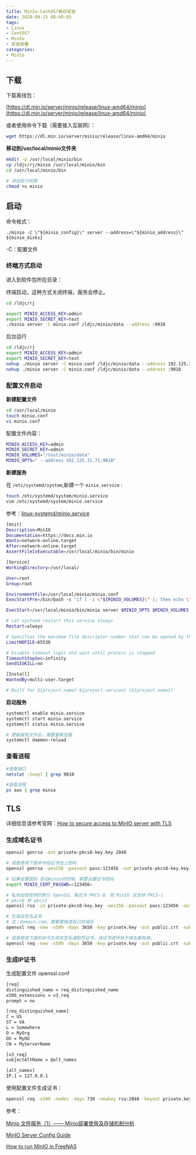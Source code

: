 ```yaml
---
title: MinIo-CentOS7离线安装
date: 2020-08-15 08:49:05
tags:
- Linux
- CentOS7
- MinIo
- 安装部署
categories:
- MinIo
---
```


## 下载

下载离线包：

[https://dl.min.io/server/minio/release/linux-amd64/minio](https://dl.min.io/server/minio/release/linux-amd64/minio)

或者使用命令下载（需要接入互联网）：

```sh
wget https://dl.min.io/server/minio/release/linux-amd64/minio
```

**移动到/usr/local/minio文件夹**

```sh
mkdir -p /usr/local/minio/bin
cp /ldjc/rj/minio /usr/local/minio/bin
cd /usr/local/minio/bin

# 添加执行权限
chmod +x minio
```

## 启动

命令格式：

`./minio -C \"${minio_config}\" server --address=\"${minio_address}\" ${minio_disks}`

-C：配置文件

### 终端方式启动

进入到软件包所在目录：

终端启动，这种方式关闭终端，服务会停止。

```sh
cd /ldjc/rj

export MINIO_ACCESS_KEY=admin
export MINIO_SECRET_KEY=test
./minio server -C minio.conf /ldjc/minio/data --address :9010
```

后台运行

```sh
cd /ldjc/rj
export MINIO_ACCESS_KEY=admin
export MINIO_SECRET_KEY=test
nohup ./minio server -C minio.conf /ldjc/minio/data --address 192.125.30.71:9010
nohup ./minio server -C minio.conf /ldjc/minio/data --address :9010
```

### 配置文件启动

**新建配置文件**

```sh
cd /usr/local/minio
touch minio.conf
vi minio.conf 
```

配置文件内容：

```sh
MINIO_ACCESS_KEY=admin
MINIO_SECRET_KEY=admin
MINIO_VOLUMES="/test/minio/data"
MINIO_OPTS=" --address 192.125.31.71:9010"
```

**新建服务**

在 `/etc/systemd/system`,新建一个 `minio.service` :

```sh
touch /etc/systemd/system/minio.service
vim /etc/systemd/system/minio.service
```

参考：[linux-systemd/minio.service](https://github.com/minio/minio-service/blob/master/linux-systemd/minio.service)

```sh
[Unit]
Description=MinIO
Documentation=https://docs.min.io
Wants=network-online.target
After=network-online.target
AssertFileIsExecutable=/usr/local/minio/bin/minio

[Service]
WorkingDirectory=/usr/local/

User=root
Group=root

EnvironmentFile=/usr/local/minio/minio.conf
ExecStartPre=/bin/bash -c "if [ -z \"${MINIO_VOLUMES}\" ]; then echo \"Variable MINIO_VOLUMES not set in /etc/default/minio\"; exit 1; fi"

ExecStart=/usr/local/minio/bin/minio server $MINIO_OPTS $MINIO_VOLUMES

# Let systemd restart this service always
Restart=always

# Specifies the maximum file descriptor number that can be opened by this process
LimitNOFILE=65536

# Disable timeout logic and wait until process is stopped
TimeoutStopSec=infinity
SendSIGKILL=no

[Install]
WantedBy=multi-user.target

# Built for ${project.name}-${project.version} (${project.name})
```

**启动服务**

```sh
systemctl enable minio.service
systemctl start minio.service
systemctl status minio.service

# 更新服务文件后，需要重新加载
systemctl daemon-reload
```

### 查看进程

```sh
#查看端口
netstat -tunpl | grep 9010

#查看进程
ps aux | grep minio
```

## TLS 

详细信息请参考官网：[How to secure access to MinIO server with TLS](https://docs.min.io/docs/how-to-secure-access-to-minio-server-with-tls.html)

### 生成域名证书

```sh
openssl genrsa -out private-pkcs8-key.key 2048

# 或者使用下面命令给证书加上密码
openssl genrsa -aes256 -passout pass:123456 -out private-pkcs8-key.key 2048

# 如果设置密码 启动minio的时候，需要设置证书密码
export MINIO_CERT_PASSWD=<123456>

# 私有加密密钥的默认 OpenSSL 格式为 PKCS-8，但 MinIO 仅支持 PKCS-1
# pkcs8 转 pkcs1
openssl rsa -in private-pkcs8-key.key -aes256 -passout pass:123456 -out private.key

# 生成自签名证书
# 注：domain.com，需要替换成自己的域名
openssl req -new -x509 -days 3650 -key private.key -out public.crt -subj "/C=US/ST=state/L=location/O=organization/CN=<domain.com>"

# 或者使用下面的命令生成自签名通配符证书，该证书该所有子域名都有效。
openssl req -new -x509 -days 3650 -key private.key -out public.crt -subj "/C=US/ST=state/L=location/O=organization/CN=<*.domain.com>"
```

### 生成IP证书

生成配置文件 openssl.conf

```sh
[req]
distinguished_name = req_distinguished_name
x509_extensions = v3_req
prompt = no

[req_distinguished_name]
C = US
ST = VA
L = Somewhere
O = MyOrg
OU = MyOU
CN = MyServerName

[v3_req]
subjectAltName = @alt_names

[alt_names]
IP.1 = 127.0.0.1
```

使用配置文件生成证书：

```sh
openssl req -x509 -nodes -days 730 -newkey rsa:2048 -keyout private.key -out public.crt -config openssl.conf
```

参考：

[Minio 文件服务（1）—— Minio部署使用及存储机制分析](https://www.jianshu.com/p/3e81b87d5b0b)

[MinIO Server Config Guide ](https://docs.min.io/docs/minio-server-configuration-guide.html)

[How to run MinIO in FreeNAS](https://docs.minio.io/docs/how-to-run-minio-in-freenas.html)